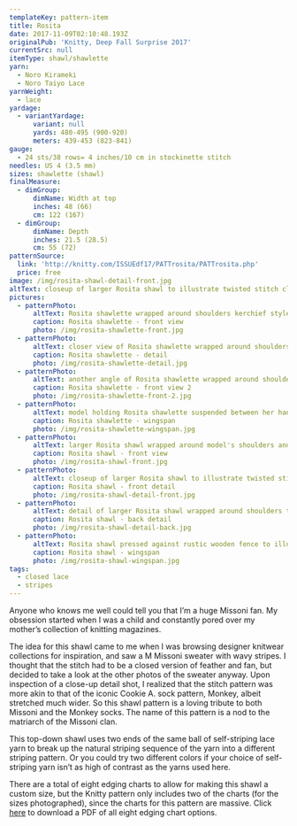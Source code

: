 ```yaml
---
templateKey: pattern-item
title: Rosita
date: 2017-11-09T02:10:48.193Z
originalPub: 'Knitty, Deep Fall Surprise 2017'
currentSrc: null
itemType: shawl/shawlette
yarn:
  - Noro Kirameki
  - Noro Taiyo Lace
yarnWeight:
  - lace
yardage:
  - variantYardage:
      variant: null
      yards: 480-495 (900-920)
      meters: 439-453 (823-841)
gauge:
  - 24 sts/38 rows= 4 inches/10 cm in stockinette stitch
needles: US 4 (3.5 mm)
sizes: shawlette (shawl)
finalMeasure:
  - dimGroup:
      dimName: Width at top
      inches: 48 (66)
      cm: 122 (167)
  - dimGroup:
      dimName: Depth
      inches: 21.5 (28.5)
      cm: 55 (72)
patternSource:
  link: 'http://knitty.com/ISSUEdf17/PATTrosita/PATTrosita.php'
  price: free
image: /img/rosita-shawl-detail-front.jpg
altText: closeup of larger Rosita shawl to illustrate twisted stitch closed lace texture, also features copper shawl pin with large hand-blown glass beads
pictures:
  - patternPhoto:
      altText: Rosita shawlette wrapped around shoulders kerchief style
      caption: Rosita shawlette - front view
      photo: /img/rosita-shawlette-front.jpg
  - patternPhoto:
      altText: closer view of Rosita shawlette wrapped around shoulders to detail the twisted stitch texture
      caption: Rosita shawlette - detail
      photo: /img/rosita-shawlette-detail.jpg
  - patternPhoto:
      altText: another angle of Rosita shawlette wrapped around shoulders kerchief style, with model sitting on edge of rock wall with feet positioned to show off sneakers
      caption: Rosita shawlette - front view 2
      photo: /img/rosita-shawlette-front-2.jpg
  - patternPhoto:
      altText: model holding Rosita shawlette suspended between her hands to demonstrate flat shape 
      caption: Rosita shawlette - wingspan
      photo: /img/rosita-shawlette-wingspan.jpg
  - patternPhoto:
      altText: larger Rosita shawl wrapped around model's shoulders and held in place with beaded shawl pin
      caption: Rosita shawl - front view
      photo: /img/rosita-shawl-front.jpg
  - patternPhoto:
      altText: closeup of larger Rosita shawl to illustrate twisted stitch closed lace texture, also features copper shawl pin with large hand-blown glass beads
      caption: Rosita shawl - front detail
      photo: /img/rosita-shawl-detail-front.jpg
  - patternPhoto:
      altText: detail of larger Rosita shawl wrapped around shoulders to show off the wavy stripes, with model's back facing camera
      caption: Rosita shawl - back detail
      photo: /img/rosita-shawl-detail-back.jpg
  - patternPhoto:
      altText: Rosita shawl pressed against rustic wooden fence to illustrate flat shape
      caption: Rosita shawl - wingspan
      photo: /img/rosita-shawl-wingspan.jpg
tags:
  - closed lace
  - stripes
---
```

Anyone who knows me well could tell you that I’m a huge Missoni fan. My obsession started when I was a child and constantly pored over my mother’s collection of knitting magazines.

The idea for this shawl came to me when I was browsing designer knitwear collections for inspiration, and saw a M Missoni sweater with wavy stripes. I thought that the stitch had to be a closed version of feather and fan, but decided to take a look at the other photos of the sweater anyway. Upon inspection of a close-up detail shot, I realized that the stitch pattern was more akin to that of the iconic Cookie A. sock pattern, Monkey, albeit stretched much wider. So this shawl pattern is a loving tribute to both Missoni and the Monkey socks. The name of this pattern is a nod to the matriarch of the Missoni clan.

This top-down shawl uses two ends of the same ball of self-striping lace yarn to break up the natural striping sequence of the yarn into a different striping pattern. Or you could try two different colors if your choice of self-striping yarn isn’t as high of contrast as the yarns used here.

There are a total of eight edging charts to allow for making this shawl a custom size, but the Knitty pattern only includes two of the charts (for the sizes photographed), since the charts for this pattern are massive. Click [here](https://drive.google.com/open?id=1HkTYXcBGnGLsdpPVKBtHHDPrIEKgaANd) to download a PDF of all eight edging chart options.
